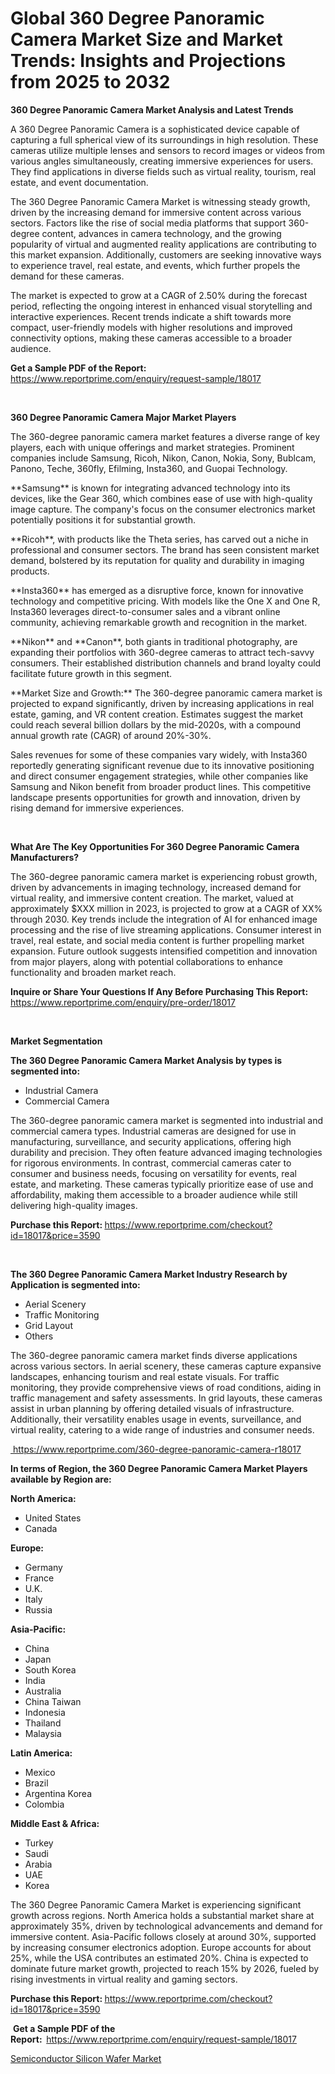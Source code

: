 <p><h1>Global 360 Degree Panoramic Camera Market Size and Market Trends: Insights and Projections from 2025 to 2032</h1></p><p><strong>360 Degree Panoramic Camera Market Analysis and Latest Trends</strong></p>
<p><p>A 360 Degree Panoramic Camera is a sophisticated device capable of capturing a full spherical view of its surroundings in high resolution. These cameras utilize multiple lenses and sensors to record images or videos from various angles simultaneously, creating immersive experiences for users. They find applications in diverse fields such as virtual reality, tourism, real estate, and event documentation.</p><p>The 360 Degree Panoramic Camera Market is witnessing steady growth, driven by the increasing demand for immersive content across various sectors. Factors like the rise of social media platforms that support 360-degree content, advances in camera technology, and the growing popularity of virtual and augmented reality applications are contributing to this market expansion. Additionally, customers are seeking innovative ways to experience travel, real estate, and events, which further propels the demand for these cameras.</p><p>The market is expected to grow at a CAGR of 2.50% during the forecast period, reflecting the ongoing interest in enhanced visual storytelling and interactive experiences. Recent trends indicate a shift towards more compact, user-friendly models with higher resolutions and improved connectivity options, making these cameras accessible to a broader audience.</p></p>
<p><strong>Get a Sample PDF of the Report:&nbsp;</strong> <a href="https://www.reportprime.com/enquiry/request-sample/18017?utm_campaign=3254&utm_medium=2&utm_source=Github&utm_content=ia&utm_term=18032025&utm_id=360-degree-panoramic-camera">https://www.reportprime.com/enquiry/request-sample/18017</a></p>
<p>&nbsp;</p>
<p><strong>360 Degree Panoramic Camera Major Market Players</strong></p>
<p><p>The 360-degree panoramic camera market features a diverse range of key players, each with unique offerings and market strategies. Prominent companies include Samsung, Ricoh, Nikon, Canon, Nokia, Sony, Bublcam, Panono, Teche, 360fly, Efilming, Insta360, and Guopai Technology. </p><p>**Samsung** is known for integrating advanced technology into its devices, like the Gear 360, which combines ease of use with high-quality image capture. The company's focus on the consumer electronics market potentially positions it for substantial growth.</p><p>**Ricoh**, with products like the Theta series, has carved out a niche in professional and consumer sectors. The brand has seen consistent market demand, bolstered by its reputation for quality and durability in imaging products.</p><p>**Insta360** has emerged as a disruptive force, known for innovative technology and competitive pricing. With models like the One X and One R, Insta360 leverages direct-to-consumer sales and a vibrant online community, achieving remarkable growth and recognition in the market.</p><p>**Nikon** and **Canon**, both giants in traditional photography, are expanding their portfolios with 360-degree cameras to attract tech-savvy consumers. Their established distribution channels and brand loyalty could facilitate future growth in this segment.</p><p>**Market Size and Growth:** The 360-degree panoramic camera market is projected to expand significantly, driven by increasing applications in real estate, gaming, and VR content creation. Estimates suggest the market could reach several billion dollars by the mid-2020s, with a compound annual growth rate (CAGR) of around 20%-30%.</p><p>Sales revenues for some of these companies vary widely, with Insta360 reportedly generating significant revenue due to its innovative positioning and direct consumer engagement strategies, while other companies like Samsung and Nikon benefit from broader product lines. This competitive landscape presents opportunities for growth and innovation, driven by rising demand for immersive experiences.</p></p>
<p>&nbsp;</p>
<p><strong>What Are The Key Opportunities For 360 Degree Panoramic Camera Manufacturers?</strong></p>
<p><p>The 360-degree panoramic camera market is experiencing robust growth, driven by advancements in imaging technology, increased demand for virtual reality, and immersive content creation. The market, valued at approximately $XXX million in 2023, is projected to grow at a CAGR of XX% through 2030. Key trends include the integration of AI for enhanced image processing and the rise of live streaming applications. Consumer interest in travel, real estate, and social media content is further propelling market expansion. Future outlook suggests intensified competition and innovation from major players, along with potential collaborations to enhance functionality and broaden market reach.</p></p>
<p><strong>Inquire or Share Your Questions If Any Before Purchasing This Report:</strong> <a href="https://www.reportprime.com/enquiry/pre-order/18017?utm_campaign=3254&utm_medium=2&utm_source=Github&utm_content=ia&utm_term=18032025&utm_id=360-degree-panoramic-camera">https://www.reportprime.com/enquiry/pre-order/18017</a></p>
<p>&nbsp;</p>
<p><strong>Market Segmentation</strong></p>
<p><strong>The 360 Degree Panoramic Camera Market Analysis by types is segmented into:</strong></p>
<p><ul><li>Industrial Camera</li><li>Commercial Camera</li></ul></p>
<p><p>The 360-degree panoramic camera market is segmented into industrial and commercial camera types. Industrial cameras are designed for use in manufacturing, surveillance, and security applications, offering high durability and precision. They often feature advanced imaging technologies for rigorous environments. In contrast, commercial cameras cater to consumer and business needs, focusing on versatility for events, real estate, and marketing. These cameras typically prioritize ease of use and affordability, making them accessible to a broader audience while still delivering high-quality images.</p></p>
<p><strong>Purchase this Report:&nbsp;</strong><a href="https://www.reportprime.com/checkout?id=18017&price=3590&utm_campaign=3254&utm_medium=2&utm_source=Github&utm_content=ia&utm_term=18032025&utm_id=360-degree-panoramic-camera">https://www.reportprime.com/checkout?id=18017&price=3590</a></p>
<p>&nbsp;</p>
<p><strong>The 360 Degree Panoramic Camera Market Industry Research by Application is segmented into:</strong></p>
<p><ul><li>Aerial Scenery</li><li>Traffic Monitoring</li><li>Grid Layout</li><li>Others</li></ul></p>
<p><p>The 360-degree panoramic camera market finds diverse applications across various sectors. In aerial scenery, these cameras capture expansive landscapes, enhancing tourism and real estate visuals. For traffic monitoring, they provide comprehensive views of road conditions, aiding in traffic management and safety assessments. In grid layouts, these cameras assist in urban planning by offering detailed visuals of infrastructure. Additionally, their versatility enables usage in events, surveillance, and virtual reality, catering to a wide range of industries and consumer needs.</p></p>
<p><a href="https://www.reportprime.com/360-degree-panoramic-camera-r18017?utm_campaign=3254&utm_medium=2&utm_source=Github&utm_content=ia&utm_term=18032025&utm_id=360-degree-panoramic-camera">&nbsp;https://www.reportprime.com/360-degree-panoramic-camera-r18017</a></p>
<p><strong>In terms of Region, the 360 Degree Panoramic Camera Market Players available by Region are:</strong></p>
<p>
    <p> <strong> North America: </strong>
        <ul>
            <li>United States</li>
            <li>Canada</li>
        </ul>
        </p> 
    <p> <strong> Europe: </strong>
        <ul>
            <li>Germany</li>
            <li>France</li>
            <li>U.K.</li>
            <li>Italy</li>
            <li>Russia</li>
        </ul>
        </p> 
    <p> <strong> Asia-Pacific: </strong>
        <ul>
            <li>China</li>
            <li>Japan</li>
            <li>South Korea</li>
            <li>India</li>
            <li>Australia</li>
            <li>China Taiwan</li>
            <li>Indonesia</li>
            <li>Thailand</li>
            <li>Malaysia</li>
        </ul>
        </p> 
    <p> <strong> Latin America: </strong>
        <ul>
            <li>Mexico</li>
            <li>Brazil</li>
            <li>Argentina Korea</li>
            <li>Colombia</li>
        </ul>
        </p> 
    <p> <strong> Middle East & Africa: </strong>
        <ul>
            <li>Turkey</li>
            <li>Saudi</li>
            <li>Arabia</li>
            <li>UAE</li>
            <li>Korea</li>
        </ul>
    </p>
    </p>
<p><p>The 360 Degree Panoramic Camera Market is experiencing significant growth across regions. North America holds a substantial market share at approximately 35%, driven by technological advancements and demand for immersive content. Asia-Pacific follows closely at around 30%, supported by increasing consumer electronics adoption. Europe accounts for about 25%, while the USA contributes an estimated 20%. China is expected to dominate future market growth, projected to reach 15% by 2026, fueled by rising investments in virtual reality and gaming sectors.</p></p>
<p><strong>Purchase this Report: </strong><a href="https://www.reportprime.com/checkout?id=18017&price=3590&utm_campaign=3254&utm_medium=2&utm_source=Github&utm_content=ia&utm_term=18032025&utm_id=360-degree-panoramic-camera">https://www.reportprime.com/checkout?id=18017&price=3590</a></p>
<p>&nbsp;<strong>Get a Sample PDF of the Report:&nbsp;&nbsp;</strong><a href="https://www.reportprime.com/enquiry/request-sample/18017?utm_campaign=3254&utm_medium=2&utm_source=Github&utm_content=ia&utm_term=18032025&utm_id=360-degree-panoramic-camera">https://www.reportprime.com/enquiry/request-sample/18017</a></p>
<p><strong></strong></p>
<p><p><a href="https://github.com/shirlantosx7/Market-Research-Report-List-1/blob/main/semiconductor-silicon-wafer-market.md?utm_campaign=3254&utm_medium=2&utm_source=Github&utm_content=ia&utm_term=18032025&utm_id=360-degree-panoramic-camera">Semiconductor Silicon Wafer Market</a></p></p>
